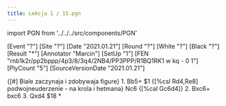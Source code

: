 ```yaml
---
title: Lekcja 1 / 15.pgn
---
```


import PGN from '../../../src/components/PGN'

<PGN>
﻿[Event "?"]
[Site "?"]
[Date "2021.01.21"]
[Round "?"]
[White "?"]
[Black "?"]
[Result "*"]
[Annotator "Marcin"]
[SetUp "1"]
[FEN "rnb1k2r/pp2bppp/4p3/8/3q4/2NB4/PP3PPP/R1BQ1RK1 w kq - 0 1"]
[PlyCount "5"]
[SourceVersionDate "2021.01.21"]

{[#] Biale zaczynaja i zdobywaja figure} 1. Bb5+ $1 {[%csl Rd4,Re8] podwojneuderzenie - na krola i hetmana} Nc6 {[%cal Gc6d4]} 2. Bxc6+ bxc6 3. Qxd4 $18 *


</PGN>
